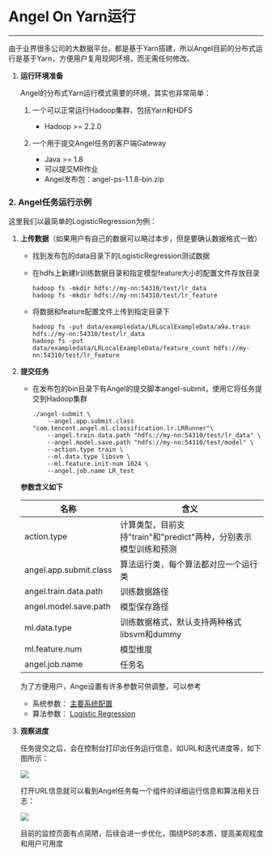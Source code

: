 # Angel On Yarn运行

----

由于业界很多公司的大数据平台，都是基于Yarn搭建，所以Angel目前的分布式运行是基于Yarn，方便用户复用现网环境，而无需任何修改。

1. **运行环境准备** 

	Angel的分布式Yarn运行模式需要的环境，其实也非常简单：
	
	1. 一个可以正常运行Hadoop集群，包括Yarn和HDFS
		* Hadoop >= 2.2.0

	2. 一个用于提交Angel任务的客户端Gateway
		* Java >= 1.8
		* 可以提交MR作业
		* Angel发布包：angel-ps-1.1.8-bin.zip


### 2. **Angel任务运行示例**

这里我们以最简单的LogisticRegression为例：

1. **上传数据**（如果用户有自己的数据可以略过本步，但是要确认数据格式一致）

	* 找到发布包的data目录下的LogisticRegression测试数据
	* 在hdfs上新建lr训练数据目录和指定模型feature大小的配置文件存放目录

		```
		hadoop fs -mkdir hdfs://my-nn:54310/test/lr_data
		hadoop fs -mkdir hdfs://my-nn:54310/test/lr_feature
		```
	* 将数据和feature配置文件上传到指定目录下

		```
		hadoop fs -put data/exampledata/LRLocalExampleData/a9a.train hdfs://my-nn:54310/test/lr_data
		hadoop fs -put data/exampledata/LRLocalExampleData/feature_count hdfs://my-nn:54310/test/lr_feature
		```
2. **提交任务**
	
	* 在发布包的bin目录下有Angel的提交脚本angel-submit，使用它将任务提交到Hadoop集群

		```
		./angel-submit \
			--angel.app.submit.class "com.tencent.angel.ml.classification.lr.LRRunner"\
			--angel.train.data.path "hdfs://my-nn:54310/test/lr_data" \
			--angel.model.save.path "hdfs://my-nn:54310/test/model" \
			--action.type train \
			--ml.data.type libsvm \
			--ml.feature.init-num 1024 \
			--angel.job.name LR_test
		```
	
	**参数含义如下**
	  
  		
	| 名称    | 含义  |
	| --- | --- |
	| action.type  | 计算类型，目前支持"train"和"predict"两种，分别表示模型训练和预测    | 
	| angel.app.submit.class | 算法运行类，每个算法都对应一个运行类| 
	| angel.train.data.path | 训练数据路径 | 
	| angel.model.save.path | 模型保存路径 | 
	| ml.data.type | 训练数据格式，默认支持两种格式libsvm和dummy | 
	| ml.feature.num | 模型维度 |
	| angel.job.name | 任务名|


	为了方便用户，Ange设置有许多参数可供调整，可以参考

	* 系统参数： [主要系统配置](config_details.md)
	* 算法参数： [Logistic Regression](../lr_on_angel.md)

3. **观察进度**


	任务提交之后，会在控制台打印出任务运行信息，如URL和迭代进度等，如下图所示：
	
	![][1]

	打开URL信息就可以看到Angel任务每一个组件的详细运行信息和算法相关日志：

	![][2]
	
	目前的监控页面有点简陋，后续会进一步优化，围绕PS的本质，提高美观程度和用户可用度


  [1]: ../img/angel_client_log.png 
  [2]: ../img/lr_worker_log.png 
